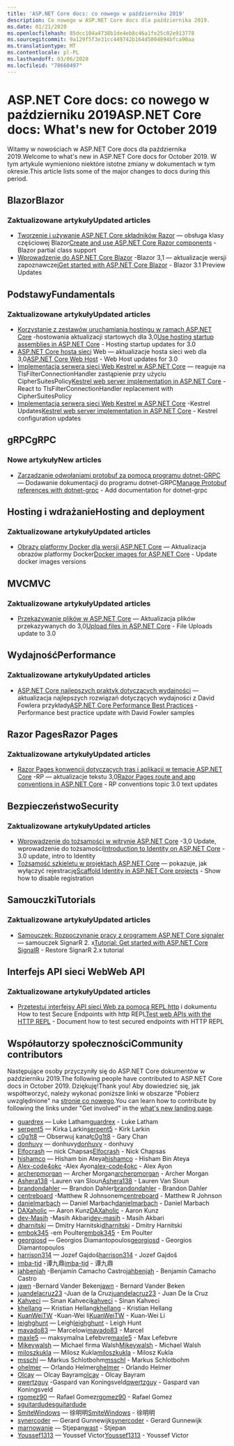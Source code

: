 ```yaml
---
title: 'ASP.NET Core docs: co nowego w październiku 2019'
description: Co nowego w ASP.NET Core docs dla października 2019.
ms.date: 01/21/2020
ms.openlocfilehash: 85dcc104a4738b1de4eb8c46a1fe25c02e913778
ms.sourcegitcommit: 9a129f5f3e31cc449742b164d5004894bfca90aa
ms.translationtype: MT
ms.contentlocale: pl-PL
ms.lasthandoff: 03/06/2020
ms.locfileid: "78660497"
---
```

# <a name="aspnet-core-docs-whats-new-for-october-2019"></a><span data-ttu-id="a4076-103">ASP.NET Core docs: co nowego w październiku 2019</span><span class="sxs-lookup"><span data-stu-id="a4076-103">ASP.NET Core docs: What's new for October 2019</span></span>

<span data-ttu-id="a4076-104">Witamy w nowościach w ASP.NET Core docs dla października 2019.</span><span class="sxs-lookup"><span data-stu-id="a4076-104">Welcome to what's new in ASP.NET Core docs for October 2019.</span></span> <span data-ttu-id="a4076-105">W tym artykule wymieniono niektóre istotne zmiany w dokumentach w tym okresie.</span><span class="sxs-lookup"><span data-stu-id="a4076-105">This article lists some of the major changes to docs during this period.</span></span>

## <a name="blazor"></a><span data-ttu-id="a4076-106">Blazor</span><span class="sxs-lookup"><span data-stu-id="a4076-106">Blazor</span></span>

### <a name="updated-articles"></a><span data-ttu-id="a4076-107">Zaktualizowane artykuły</span><span class="sxs-lookup"><span data-stu-id="a4076-107">Updated articles</span></span>

- <span data-ttu-id="a4076-108">[Tworzenie i używanie ASP.NET Core składników Razor](../blazor/components.md) — obsługa klasy częściowej Blazor</span><span class="sxs-lookup"><span data-stu-id="a4076-108">[Create and use ASP.NET Core Razor components](../blazor/components.md) - Blazor partial class support</span></span>
- <span data-ttu-id="a4076-109">[Wprowadzenie do ASP.NET Core Blazor](../blazor/get-started.md) -Blazor 3,1 — aktualizacje wersji zapoznawczej</span><span class="sxs-lookup"><span data-stu-id="a4076-109">[Get started with ASP.NET Core Blazor](../blazor/get-started.md) - Blazor 3.1 Preview Updates</span></span>

## <a name="fundamentals"></a><span data-ttu-id="a4076-110">Podstawy</span><span class="sxs-lookup"><span data-stu-id="a4076-110">Fundamentals</span></span>

### <a name="updated-articles"></a><span data-ttu-id="a4076-111">Zaktualizowane artykuły</span><span class="sxs-lookup"><span data-stu-id="a4076-111">Updated articles</span></span>

- <span data-ttu-id="a4076-112">[Korzystanie z zestawów uruchamiania hostingu w ramach ASP.NET Core](../fundamentals/host/platform-specific-configuration.md) -hostowania aktualizacji startowych dla 3,0</span><span class="sxs-lookup"><span data-stu-id="a4076-112">[Use hosting startup assemblies in ASP.NET Core](../fundamentals/host/platform-specific-configuration.md) - Hosting startup updates for 3.0</span></span>
- <span data-ttu-id="a4076-113">[ASP.NET Core hosta sieci](../fundamentals/host/web-host.md) Web — aktualizacje hosta sieci web dla 3,0</span><span class="sxs-lookup"><span data-stu-id="a4076-113">[ASP.NET Core Web Host](../fundamentals/host/web-host.md) - Web Host updates for 3.0</span></span>
- <span data-ttu-id="a4076-114">[Implementacja serwera sieci Web Kestrel w ASP.NET Core](../fundamentals/servers/kestrel.md) — reaguje na TlsFilterConnectionHandler zastąpienie przy użyciu CipherSuitesPolicy</span><span class="sxs-lookup"><span data-stu-id="a4076-114">[Kestrel web server implementation in ASP.NET Core](../fundamentals/servers/kestrel.md) - React to TlsFilterConnectionHandler replacement with CipherSuitesPolicy</span></span>
- <span data-ttu-id="a4076-115">[Implementacja serwera sieci Web Kestrel w ASP.NET Core](../fundamentals/servers/kestrel.md) -Kestrel Updates</span><span class="sxs-lookup"><span data-stu-id="a4076-115">[Kestrel web server implementation in ASP.NET Core](../fundamentals/servers/kestrel.md) - Kestrel configuration updates</span></span>

## <a name="grpc"></a><span data-ttu-id="a4076-116">gRPC</span><span class="sxs-lookup"><span data-stu-id="a4076-116">gRPC</span></span>

### <a name="new-articles"></a><span data-ttu-id="a4076-117">Nowe artykuły</span><span class="sxs-lookup"><span data-stu-id="a4076-117">New articles</span></span>

- <span data-ttu-id="a4076-118">[Zarządzanie odwołaniami protobuf za pomocą programu dotnet-GRPC](../grpc/dotnet-grpc.md) — Dodawanie dokumentacji do programu dotnet-GRPC</span><span class="sxs-lookup"><span data-stu-id="a4076-118">[Manage Protobuf references with dotnet-grpc](../grpc/dotnet-grpc.md) - Add documentation for dotnet-grpc</span></span>

## <a name="hosting-and-deployment"></a><span data-ttu-id="a4076-119">Hosting i wdrażanie</span><span class="sxs-lookup"><span data-stu-id="a4076-119">Hosting and deployment</span></span>

### <a name="updated-articles"></a><span data-ttu-id="a4076-120">Zaktualizowane artykuły</span><span class="sxs-lookup"><span data-stu-id="a4076-120">Updated articles</span></span>

- <span data-ttu-id="a4076-121">[Obrazy platformy Docker dla wersji ASP.NET Core](../host-and-deploy/docker/building-net-docker-images.md) — Aktualizacja obrazów platformy Docker</span><span class="sxs-lookup"><span data-stu-id="a4076-121">[Docker images for ASP.NET Core](../host-and-deploy/docker/building-net-docker-images.md) - Update docker images versions</span></span>

## <a name="mvc"></a><span data-ttu-id="a4076-122">MVC</span><span class="sxs-lookup"><span data-stu-id="a4076-122">MVC</span></span>

### <a name="updated-articles"></a><span data-ttu-id="a4076-123">Zaktualizowane artykuły</span><span class="sxs-lookup"><span data-stu-id="a4076-123">Updated articles</span></span>

- <span data-ttu-id="a4076-124">[Przekazywanie plików w ASP.NET Core](../mvc/models/file-uploads.md) — Aktualizacja plików przekazywanych do 3,0</span><span class="sxs-lookup"><span data-stu-id="a4076-124">[Upload files in ASP.NET Core](../mvc/models/file-uploads.md) - File Uploads update to 3.0</span></span>

## <a name="performance"></a><span data-ttu-id="a4076-125">Wydajność</span><span class="sxs-lookup"><span data-stu-id="a4076-125">Performance</span></span>

### <a name="updated-articles"></a><span data-ttu-id="a4076-126">Zaktualizowane artykuły</span><span class="sxs-lookup"><span data-stu-id="a4076-126">Updated articles</span></span>

- <span data-ttu-id="a4076-127">[ASP.NET Core najlepszych praktyk dotyczących wydajności](../performance/performance-best-practices.md) — aktualizacja najlepszych rozwiązań dotyczących wydajności z David Fowlera przykłady</span><span class="sxs-lookup"><span data-stu-id="a4076-127">[ASP.NET Core Performance Best Practices](../performance/performance-best-practices.md) - Performance best practice update with David Fowler samples</span></span>

## <a name="razor-pages"></a><span data-ttu-id="a4076-128">Razor Pages</span><span class="sxs-lookup"><span data-stu-id="a4076-128">Razor Pages</span></span>

### <a name="updated-articles"></a><span data-ttu-id="a4076-129">Zaktualizowane artykuły</span><span class="sxs-lookup"><span data-stu-id="a4076-129">Updated articles</span></span>

- <span data-ttu-id="a4076-130">[Razor Pages konwencji dotyczących tras i aplikacji w temacie ASP.NET Core](../razor-pages/razor-pages-conventions.md) -RP — aktualizacje tekstu 3,0</span><span class="sxs-lookup"><span data-stu-id="a4076-130">[Razor Pages route and app conventions in ASP.NET Core](../razor-pages/razor-pages-conventions.md) - RP conventions topic 3.0 text updates</span></span>

## <a name="security"></a><span data-ttu-id="a4076-131">Bezpieczeństwo</span><span class="sxs-lookup"><span data-stu-id="a4076-131">Security</span></span>

### <a name="updated-articles"></a><span data-ttu-id="a4076-132">Zaktualizowane artykuły</span><span class="sxs-lookup"><span data-stu-id="a4076-132">Updated articles</span></span>

- <span data-ttu-id="a4076-133">[Wprowadzenie do tożsamości w witrynie ASP.NET Core](../security/authentication/identity.md) -3,0 Update, wprowadzenie do tożsamości</span><span class="sxs-lookup"><span data-stu-id="a4076-133">[Introduction to Identity on ASP.NET Core](../security/authentication/identity.md) - 3.0 update, intro to Identity</span></span>
- <span data-ttu-id="a4076-134">[Tożsamość szkieletu w projektach ASP.NET Core](../security/authentication/scaffold-identity.md) — pokazuje, jak wyłączyć rejestrację</span><span class="sxs-lookup"><span data-stu-id="a4076-134">[Scaffold Identity in ASP.NET Core projects](../security/authentication/scaffold-identity.md) - Show how to disable registration</span></span>

## <a name="tutorials"></a><span data-ttu-id="a4076-135">Samouczki</span><span class="sxs-lookup"><span data-stu-id="a4076-135">Tutorials</span></span>

### <a name="updated-articles"></a><span data-ttu-id="a4076-136">Zaktualizowane artykuły</span><span class="sxs-lookup"><span data-stu-id="a4076-136">Updated articles</span></span>

- <span data-ttu-id="a4076-137">[Samouczek: Rozpoczynanie pracy z programem ASP.NET Core signaler](../tutorials/signalr.md) — samouczek SignarR 2. x</span><span class="sxs-lookup"><span data-stu-id="a4076-137">[Tutorial: Get started with ASP.NET Core SignalR](../tutorials/signalr.md) - Restore SignarR 2.x tutorial</span></span>

## <a name="web-api"></a><span data-ttu-id="a4076-138">Interfejs API sieci Web</span><span class="sxs-lookup"><span data-stu-id="a4076-138">Web API</span></span>

### <a name="updated-articles"></a><span data-ttu-id="a4076-139">Zaktualizowane artykuły</span><span class="sxs-lookup"><span data-stu-id="a4076-139">Updated articles</span></span>

- <span data-ttu-id="a4076-140">[Przetestuj interfejsy API sieci Web za pomocą REPL http](../web-api/http-repl.md) i dokumentu How to test Secure Endpoints with http REPL</span><span class="sxs-lookup"><span data-stu-id="a4076-140">[Test web APIs with the HTTP REPL](../web-api/http-repl.md) - Document how to test secured endpoints with HTTP REPL</span></span>

## <a name="community-contributors"></a><span data-ttu-id="a4076-141">Współautorzy społeczności</span><span class="sxs-lookup"><span data-stu-id="a4076-141">Community contributors</span></span>

<span data-ttu-id="a4076-142">Następujące osoby przyczyniły się do ASP.NET Core dokumentów w październiku 2019.</span><span class="sxs-lookup"><span data-stu-id="a4076-142">The following people have contributed to ASP.NET Core docs in October 2019.</span></span> <span data-ttu-id="a4076-143">Dziękuję!</span><span class="sxs-lookup"><span data-stu-id="a4076-143">Thank you!</span></span> <span data-ttu-id="a4076-144">Aby dowiedzieć się, jak współtworzyć, należy wykonać poniższe linki w obszarze "Pobierz uwzględnione" na [stronie co nowego](index.yml).</span><span class="sxs-lookup"><span data-stu-id="a4076-144">You can learn how to contribute by following the links under "Get involved" in the [what's new landing page](index.yml).</span></span>

- <span data-ttu-id="a4076-145">[guardrex](https://github.com/guardrex) — Luke Latham</span><span class="sxs-lookup"><span data-stu-id="a4076-145">[guardrex](https://github.com/guardrex) - Luke Latham</span></span>
- <span data-ttu-id="a4076-146">[serpent5](https://github.com/serpent5) — Kirka Larkin</span><span class="sxs-lookup"><span data-stu-id="a4076-146">[serpent5](https://github.com/serpent5) - Kirk Larkin</span></span>
- <span data-ttu-id="a4076-147">[c0g1t8](https://github.com/c0g1t8) — Obserwuj kanał</span><span class="sxs-lookup"><span data-stu-id="a4076-147">[c0g1t8](https://github.com/c0g1t8) - Gary Chan</span></span>
- <span data-ttu-id="a4076-148">[donhuvy](https://github.com/donhuvy) — donhuvy</span><span class="sxs-lookup"><span data-stu-id="a4076-148">[donhuvy](https://github.com/donhuvy) - donhuvy</span></span>
- <span data-ttu-id="a4076-149">[Elfocrash](https://github.com/Elfocrash) — nick Chapsas</span><span class="sxs-lookup"><span data-stu-id="a4076-149">[Elfocrash](https://github.com/Elfocrash) - Nick Chapsas</span></span>
- <span data-ttu-id="a4076-150">[hishamco](https://github.com/hishamco) — Hisham bin Ateya</span><span class="sxs-lookup"><span data-stu-id="a4076-150">[hishamco](https://github.com/hishamco) - Hisham Bin Ateya</span></span>
- <span data-ttu-id="a4076-151">[Alex-code4okc](https://github.com/alex-code4okc) -Alex Ayon</span><span class="sxs-lookup"><span data-stu-id="a4076-151">[alex-code4okc](https://github.com/alex-code4okc) - Alex Ayon</span></span>
- <span data-ttu-id="a4076-152">[archerpmorgan](https://github.com/archerpmorgan) — Archer Morgan</span><span class="sxs-lookup"><span data-stu-id="a4076-152">[archerpmorgan](https://github.com/archerpmorgan) - Archer Morgan</span></span>
- <span data-ttu-id="a4076-153">[Ashera138](https://github.com/Ashera138) -Lauren van Sloun</span><span class="sxs-lookup"><span data-stu-id="a4076-153">[Ashera138](https://github.com/Ashera138) - Lauren Van Sloun</span></span>
- <span data-ttu-id="a4076-154">[brandondahler](https://github.com/brandondahler) — Brandon Dahler</span><span class="sxs-lookup"><span data-stu-id="a4076-154">[brandondahler](https://github.com/brandondahler) - Brandon Dahler</span></span>
- <span data-ttu-id="a4076-155">[centreboard](https://github.com/centreboard) -Matthew R Johnsonem</span><span class="sxs-lookup"><span data-stu-id="a4076-155">[centreboard](https://github.com/centreboard) - Matthew R Johnson</span></span>
- <span data-ttu-id="a4076-156">[danielmarbach](https://github.com/danielmarbach) — Daniel Marbach</span><span class="sxs-lookup"><span data-stu-id="a4076-156">[danielmarbach](https://github.com/danielmarbach) - Daniel Marbach</span></span>
- <span data-ttu-id="a4076-157">[DAXaholic](https://github.com/DAXaholic) — Aaron Kunz</span><span class="sxs-lookup"><span data-stu-id="a4076-157">[DAXaholic](https://github.com/DAXaholic) - Aaron Kunz</span></span>
- <span data-ttu-id="a4076-158">[dev-Masih](https://github.com/dev-masih) -Masih Akbari</span><span class="sxs-lookup"><span data-stu-id="a4076-158">[dev-masih](https://github.com/dev-masih) - Masih Akbari</span></span>
- <span data-ttu-id="a4076-159">[dharnitski](https://github.com/dharnitski) — Dmitry Harnitski</span><span class="sxs-lookup"><span data-stu-id="a4076-159">[dharnitski](https://github.com/dharnitski) - Dmitry Harnitski</span></span>
- <span data-ttu-id="a4076-160">[embok345](https://github.com/embok345) -em Poulter</span><span class="sxs-lookup"><span data-stu-id="a4076-160">[embok345](https://github.com/embok345) - Em Poulter</span></span>
- <span data-ttu-id="a4076-161">[georgiosd](https://github.com/georgiosd) — Georgios Diamantopoulos</span><span class="sxs-lookup"><span data-stu-id="a4076-161">[georgiosd](https://github.com/georgiosd) - Georgios Diamantopoulos</span></span>
- <span data-ttu-id="a4076-162">[harrison314](https://github.com/harrison314) — Jozef Gajdoš</span><span class="sxs-lookup"><span data-stu-id="a4076-162">[harrison314](https://github.com/harrison314) - Jozef Gajdoš</span></span>
- <span data-ttu-id="a4076-163">[imba-tjd](https://github.com/imba-tjd) -谭九鼎</span><span class="sxs-lookup"><span data-stu-id="a4076-163">[imba-tjd](https://github.com/imba-tjd) - 谭九鼎</span></span>
- <span data-ttu-id="a4076-164">[jahbenjah](https://github.com/jahbenjah) -Benjamín Camacho Castro</span><span class="sxs-lookup"><span data-stu-id="a4076-164">[jahbenjah](https://github.com/jahbenjah) - Benjamín Camacho Castro</span></span>
- <span data-ttu-id="a4076-165">[jawn](https://github.com/jawn) -Bernard Vander Beken</span><span class="sxs-lookup"><span data-stu-id="a4076-165">[jawn](https://github.com/jawn) - Bernard Vander Beken</span></span>
- <span data-ttu-id="a4076-166">[juandelacruz23](https://github.com/juandelacruz23) -Juan de la Cruz</span><span class="sxs-lookup"><span data-stu-id="a4076-166">[juandelacruz23](https://github.com/juandelacruz23) - Juan De la Cruz</span></span>
- <span data-ttu-id="a4076-167">[Kahveci](https://github.com/kahveci) — Sinan Kahveci</span><span class="sxs-lookup"><span data-stu-id="a4076-167">[kahveci](https://github.com/kahveci) - Sinan Kahveci</span></span>
- <span data-ttu-id="a4076-168">[khellang](https://github.com/khellang) — Kristian Hellang</span><span class="sxs-lookup"><span data-stu-id="a4076-168">[khellang](https://github.com/khellang) - Kristian Hellang</span></span>
- <span data-ttu-id="a4076-169">[KuanWeiTW](https://github.com/KuanWeiTW) -Kuan-Wei li</span><span class="sxs-lookup"><span data-stu-id="a4076-169">[KuanWeiTW](https://github.com/KuanWeiTW) - Kuan-Wei Li</span></span>
- <span data-ttu-id="a4076-170">[leighghunt](https://github.com/leighghunt) — Leigh</span><span class="sxs-lookup"><span data-stu-id="a4076-170">[leighghunt](https://github.com/leighghunt) - Leigh Hunt</span></span>
- <span data-ttu-id="a4076-171">[mavado83](https://github.com/mavado83) — Marcelowi</span><span class="sxs-lookup"><span data-stu-id="a4076-171">[mavado83](https://github.com/mavado83) - Marcel</span></span>
- <span data-ttu-id="a4076-172">[maxle5](https://github.com/maxle5) — maksymalna Lefebvre</span><span class="sxs-lookup"><span data-stu-id="a4076-172">[maxle5](https://github.com/maxle5) - Max Lefebvre</span></span>
- <span data-ttu-id="a4076-173">[Mikeywalsh](https://github.com/Mikeywalsh) — Michael firma Walsh</span><span class="sxs-lookup"><span data-stu-id="a4076-173">[Mikeywalsh](https://github.com/Mikeywalsh) - Michael Walsh</span></span>
- <span data-ttu-id="a4076-174">[miloszkukla](https://github.com/miloszkukla) — Milosz Kukla</span><span class="sxs-lookup"><span data-stu-id="a4076-174">[miloszkukla](https://github.com/miloszkukla) - Milosz Kukla</span></span>
- <span data-ttu-id="a4076-175">[msschl](https://github.com/msschl) — Markus Schlotbohm</span><span class="sxs-lookup"><span data-stu-id="a4076-175">[msschl](https://github.com/msschl) - Markus Schlotbohm</span></span>
- <span data-ttu-id="a4076-176">[ohelmer](https://github.com/ohelmer) — Orlando Helmer</span><span class="sxs-lookup"><span data-stu-id="a4076-176">[ohelmer](https://github.com/ohelmer) - Orlando Helmer</span></span>
- <span data-ttu-id="a4076-177">[Olcay](https://github.com/olcay) — Olcay Bayram</span><span class="sxs-lookup"><span data-stu-id="a4076-177">[olcay](https://github.com/olcay) - Olcay Bayram</span></span>
- <span data-ttu-id="a4076-178">[qwertzguy](https://github.com/qwertzguy) -Gaspard van Koningsveld</span><span class="sxs-lookup"><span data-stu-id="a4076-178">[qwertzguy](https://github.com/qwertzguy) - Gaspard van Koningsveld</span></span>
- <span data-ttu-id="a4076-179">[rgomez90](https://github.com/rgomez90) — Rafael Gomez</span><span class="sxs-lookup"><span data-stu-id="a4076-179">[rgomez90](https://github.com/rgomez90) - Rafael Gomez</span></span>
- [<span data-ttu-id="a4076-180">sguitardude</span><span class="sxs-lookup"><span data-stu-id="a4076-180">sguitardude</span></span>](https://github.com/sguitardude) 
- <span data-ttu-id="a4076-181">[SmiteWindows](https://github.com/SmiteWindows) — 徐明明</span><span class="sxs-lookup"><span data-stu-id="a4076-181">[SmiteWindows](https://github.com/SmiteWindows) - 徐明明</span></span>
- <span data-ttu-id="a4076-182">[synercoder](https://github.com/synercoder) — Gerard Gunnewijk</span><span class="sxs-lookup"><span data-stu-id="a4076-182">[synercoder](https://github.com/synercoder) - Gerard Gunnewijk</span></span>
- <span data-ttu-id="a4076-183">[marnowanie](https://github.com/wast) — Stjepan</span><span class="sxs-lookup"><span data-stu-id="a4076-183">[wast](https://github.com/wast) - Stjepan</span></span>
- <span data-ttu-id="a4076-184">[Youssef1313](https://github.com/Youssef1313) — Youssef Victor</span><span class="sxs-lookup"><span data-stu-id="a4076-184">[Youssef1313](https://github.com/Youssef1313) - Youssef Victor</span></span>
